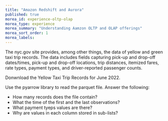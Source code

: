 ```yaml
---
title: "Amazon Redshift and Aurora"
published: true
morea_id: experience-oltp-olap
morea_type: experience
morea_summary: "Understanding Aamzon OLTP and OLAP offerings"
morea_sort_order: 1
morea_labels:
---
```




The nyc.gov site provides, among other things, the data of  yellow and green taxi trip records. The  data includes fields capturing pick-up and drop-off dates/times, pick-up and drop-off locations, trip distances, itemized fares, rate types, payment types, and driver-reported passenger counts.

Donwnload the Yellow Taxi Trip Records for June 2022. 

Use the pyarrow library to read the parquet file. Answer the following: 

* How many records does the file contain?
* What the time of the first and the last observations?
* What payment tyeps values are there?
* Why are values in each column stored in sub-lists?
